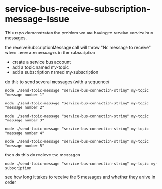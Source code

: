 # service-bus-receive-subscription-message-issue

This repo demonstrates the problem we are having to receive service bus messages.

the receiveSubscriptionMessage call will throw "No message to receive" when there are messages in the subscription

- create a service bus account
- add a topic named my-topic
- add a subscription named my-subscription

do this to send several messages (with a sequence)

`node ./send-topic-message "service-bus-connection-string" my-topic "message number 1"`

`node ./send-topic-message "service-bus-connection-string" my-topic "message number 2"`

`node ./send-topic-message "service-bus-connection-string" my-topic "message number 3"`

`node ./send-topic-message "service-bus-connection-string" my-topic "message number 4"`

`node ./send-topic-message "service-bus-connection-string" my-topic "message number 5"`

then do this do recieve the messages

`node ./send-topic-message "service-bus-connection-string" my-topic my-subscription`

see how long it takes to receive the 5 messages and whether they arrive in order
